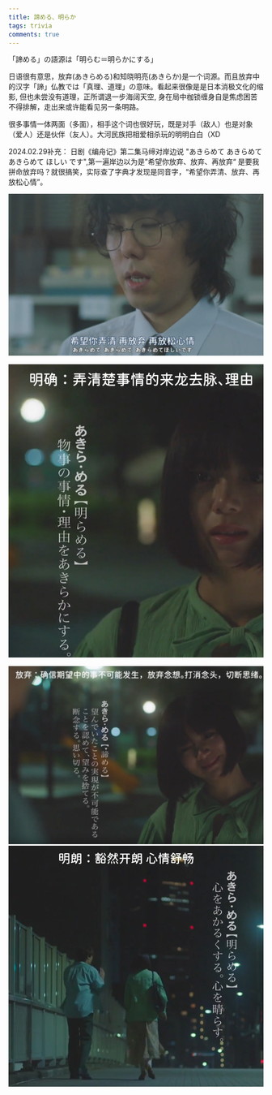 ```yaml
---
title: 諦める、明らか
tags: trivia
comments: true
---
```


「諦める」の語源は「明らむ＝明らかにする」


日语很有意思，放弃(あき​らめる)和知晓明亮(あき​らか)是一个词源。而且放弃中的汉字「諦」仏教では「真理、道理」の意味。看起来很像是是日本消极文化的缩影, 但也未尝没有道理，正所谓退一步海阔天空, 身在局中枷锁缠身自是焦虑困苦不得排解，走出来或许能看见另一条明路。


很多事情一体两面（多面），相手这个词也很好玩，既是对手（敌人）也是对象（爱人）还是伙伴（友人）。大河民族把相爱相杀玩的明明白白（XD

2024.02.29补充：
日剧《编舟记》第二集马缔对岸边说 "あきらめて あきらめて あきらめて ほしい です",第一遍岸边以为是”希望你放弃、放弃、再放弃“ 是要我拼命放弃吗？就很搞笑，实际查了字典才发现是同音字，“希望你弄清、放弃、再放松心情”。

![](../assets/inserts/akira/photo_2024-02-29_19-11-04.jpg)

![](../assets/inserts/akira/photo_2024-02-29_19-11-09.jpg)

![](../assets/inserts/akira/photo_2024-02-29_19-11-12.jpg)
![](../assets/inserts/akira/photo_2024-02-29_19-11-15.jpg)